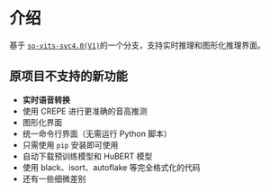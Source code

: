 # 介绍

基于 [`so-vits-svc4.0(V1)`](https://github.com/svc-develop-team/so-vits-svc)的一个分支，支持实时推理和图形化推理界面。

## 原项目不支持的新功能

- **实时语音转换**
- 使用 CREPE 进行更准确的音高推测
- 图形化界面
- 统一命令行界面（无需运行 Python 脚本）
- 只需使用 `pip` 安装即可使用
- 自动下载预训练模型和 HuBERT 模型
- 使用 black、isort、autoflake 等完全格式化的代码
- 还有一些细微差别

